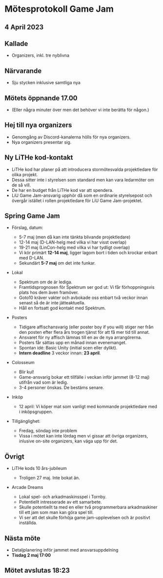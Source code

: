 # Mötesprotokoll Game Jam

## 4 April 2023

## Kallade
- Organizers, inkl. tre nyblivna

## Närvarande
- Sju stycken inklusive samtliga nya

## Mötets öppnande 17.00
- (Eller några minuter över men det behöver vi inte berätta för någon.)

## Hej till nya organizers
- Genomgång av Discord-kanalerna hölls för nya organizers.
- Nya organizers presentar sig.

## Ny LiTHe kod-kontakt
- LiTHe kod har planer på att introducera stormötesvalda projektledare för olika projekt.
- Dessa sitter inte i styrelsen som standard men kan vara ledarmöter om de så vill.
- De har en budget från LiTHe kod var att spendera.
- LiU Game Jam-ansvarig upphör då som en ordinarie styrelsepost och övergår istället i rollen projektledare för LiU Game Jam-projektet.

## Spring Game Jam
- Förslag, datum:
    - 5-7 maj (men då kan inte tänkta blivande projektledare)
    - 12-14 maj (D-LAN-helg med vilka vi har visst overlap)
    - 19-21 maj (LinCon-helg med vilka vi har tydligt overlap)
    - Vi kör primärt **12-14 maj**, ligger lagom bort i tiden och krockar enbart med D-LAN.
    - Sekundärt **5-7 maj** om det inte funkar.

- Lokal
    - Spektrum om de är lediga.
    - Framtidsprognosen för Spektrum ser god ut: Vi får förhoppningsvis plats hos dem även framöver.
    - Goto10 kräver vakter och avbokade oss enbart två veckor innan senast så de är inte jätteaktuella.
    - Håll en fortsatt god kontakt med Spektrum.

- Posters
    - Tidigare affischansvarig (eller poster boy if you will) stiger ner från den posten efter flera års trogen tjänst för att få mer tid till annat.
    - Ansvaret för ny affisch lämnas till en av de nya arrangörerna.
    - Posters får sättas upp en månad innan evenemanget.
    - Spontan idé: Basic Unity (initial scen eller dylikt).
    - **Intern deadline** 3 veckor innan: **23 april**.
- Colosseum
    - Blir kul!
    - Game-ansvarig bokar ett tillfälle i veckan inför jammet (8-12 maj) utifrån vad som är ledig.
    - 3-4 personer önskas. De bestäms senare.

- Inköp
    - 12 april: Vi köper mat som vanligt med kommande projektledare med i inköpsgruppen.

- Tillgänglighet:
    - Fredag, söndag inte problem
    - Vissa i mötet kan inte lördag men vi gissar att övriga organizers, inlusive on-site organizers, kan väga upp för det.

## Övrigt
- LiTHe kods 10 års-jubileum
    - Troligen 27 maj. Inte bokat än.

- Arcade Dreams
    - Lokal spel- och arkadmaskinsspel i Tornby.
    - Potentiellt intresserade av ett samarbete.
    - Skulle potentiellt ta med en eller två programmerbara arkadmaskiner till ett jam som man kan göra spel till.
    - Vi ser att det skulle förhöja game jam-upplevelsen och är positivt inställda.

## Nästa möte
- Detaljplanering inför jammet med ansvarsuppdelning
- **Tisdag 2 maj 17:00**

## Mötet avslutas 18:23
